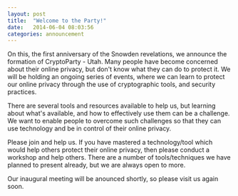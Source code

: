 ```yaml
---
layout: post
title:  "Welcome to the Party!"
date:   2014-06-04 08:03:56
categories: announcement
---
```


On this, the first anniversary of the Snowden revelations, we announce the formation of CryptoParty - Utah.  Many people have become concerned 
about their online privacy, but don't know what they can do to protect it.  We will be holding an ongoing series of events, where we can learn 
to protect our online privacy through the use of cryptographic tools, and security practices.

There are several tools and resources available to help us, but learning about what's available, and how to effectively use them can be a 
challenge.  We want to enable people to overcome such challenges so that they can use technology and be in control of their online privacy.

Please join and help us.  If you have mastered a technology/tool which would help others protect their online privacy, then please conduct a 
workshop and help others.  There are a number of tools/techniques we have planned to present already, but we are always open to more.

Our inaugural meeting will be anounced shortly, so please visit us again soon.

